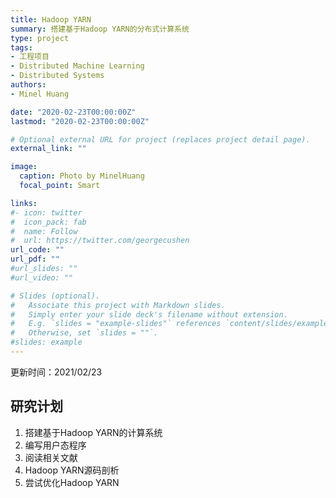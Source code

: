 ```yaml
---
title: Hadoop YARN
summary: 搭建基于Hadoop YARN的分布式计算系统
type: project
tags: 
- 工程项目
- Distributed Machine Learning
- Distributed Systems
authors:
- Minel Huang

date: "2020-02-23T00:00:00Z"
lastmod: "2020-02-23T00:00:00Z"

# Optional external URL for project (replaces project detail page).
external_link: ""

image:
  caption: Photo by MinelHuang
  focal_point: Smart

links:
#- icon: twitter
#  icon_pack: fab
#  name: Follow
#  url: https://twitter.com/georgecushen
url_code: ""
url_pdf: ""
#url_slides: ""
#url_video: ""

# Slides (optional).
#   Associate this project with Markdown slides.
#   Simply enter your slide deck's filename without extension.
#   E.g. `slides = "example-slides"` references `content/slides/example-slides.md`.
#   Otherwise, set `slides = ""`.
#slides: example
---
```


更新时间：2021/02/23

## 研究计划

1. 搭建基于Hadoop YARN的计算系统
2. 编写用户态程序
3. 阅读相关文献
4. Hadoop YARN源码剖析
5. 尝试优化Hadoop YARN